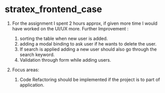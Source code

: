 # stratex_frontend_case

  1. For the assignment I spent 2 hours approx, if given more time I would have worked on the UI/UX more. 
     Further Improvement :
      1. sorting the table when new user is added.
      2. adding a modal binding to ask user if he wants to delete the user.
      3. If search is applied adding a new user should also go through the search keyword.
      4. Validation through form while adding users.
  
  2. Focus areas:
      1. Code Refactoring should be implemented if the project is to part of application.
